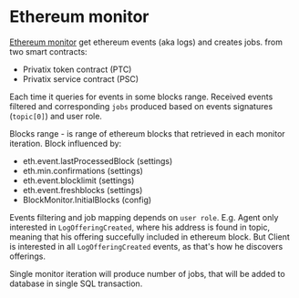 # Ethereum monitor

[Ethereum monitor](https://github.com/Privatix/dappctrl/tree/master/monitor) get ethereum events \(aka logs\) and creates jobs. from two smart contracts:

* Privatix token contract \(PTC\)
* Privatix service contract \(PSC\)

Each time it queries for events in some blocks range. Received events filtered and corresponding `jobs` produced based on events signatures \(`topic[0]`\) and user role.

Blocks range - is range of ethereum blocks that retrieved in each monitor iteration. Block influenced by:

* eth.event.lastProcessedBlock \(settings\)
* eth.min.confirmations \(settings\)
* eth.event.blocklimit \(settings\)
* eth.event.freshblocks \(settings\)
* BlockMonitor.InitialBlocks \(config\)

Events filtering and job mapping depends on `user role`. E.g. Agent only interested in `LogOfferingCreated`, where his address is found in topic, meaning that his offering succefully included in ethereum block. But Client is interested in all `LogOfferingCreated` events, as that's how he discovers offerings.

Single monitor iteration will produce number of jobs, that will be added to database in single SQL transaction.

